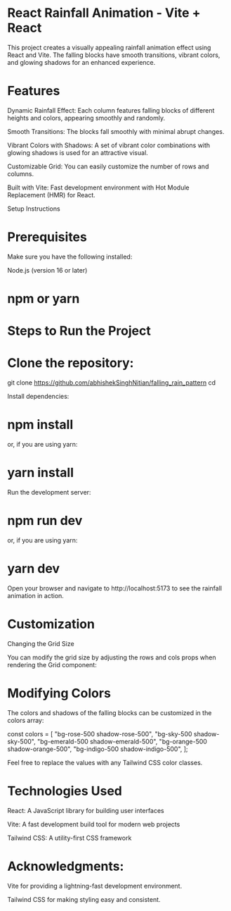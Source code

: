 # React Rainfall Animation - Vite + React

This project creates a visually appealing rainfall animation effect using React and Vite. The falling blocks have smooth transitions, vibrant colors, and glowing shadows for an enhanced experience.

# Features

Dynamic Rainfall Effect: Each column features falling blocks of different heights and colors, appearing smoothly and randomly.

Smooth Transitions: The blocks fall smoothly with minimal abrupt changes.

Vibrant Colors with Shadows: A set of vibrant color combinations with glowing shadows is used for an attractive visual.

Customizable Grid: You can easily customize the number of rows and columns.

Built with Vite: Fast development environment with Hot Module Replacement (HMR) for React.

Setup Instructions

# Prerequisites

Make sure you have the following installed:

Node.js (version 16 or later)

# npm or yarn

# Steps to Run the Project

# Clone the repository:

git clone https://github.com/abhishekSinghNitian/falling_rain_pattern
cd <repository-folder>

Install dependencies:

# npm install

or, if you are using yarn:

# yarn install

Run the development server:

# npm run dev

or, if you are using yarn:

# yarn dev

Open your browser and navigate to http://localhost:5173 to see the rainfall animation in action.

# Customization

Changing the Grid Size

You can modify the grid size by adjusting the rows and cols props when rendering the Grid component:


# Modifying Colors

The colors and shadows of the falling blocks can be customized in the colors array:

const colors = [
  "bg-rose-500 shadow-rose-500",
  "bg-sky-500 shadow-sky-500",
  "bg-emerald-500 shadow-emerald-500",
  "bg-orange-500 shadow-orange-500",
  "bg-indigo-500 shadow-indigo-500",
];

Feel free to replace the values with any Tailwind CSS color classes.

# Technologies Used

React: A JavaScript library for building user interfaces

Vite: A fast development build tool for modern web projects

Tailwind CSS: A utility-first CSS framework


# Acknowledgments:

Vite for providing a lightning-fast development environment.

Tailwind CSS for making styling easy and consistent.

